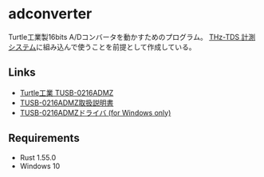 # adconverter
Turtle工業製16bits A/Dコンバータを動かすためのプログラム。
[THz-TDS 計測システム](https://github.com/Hayashi-Yudai/scan_system)に組み込んで使うことを前提として作成している。

## Links

- [Turtle工業 TUSB-0216ADMZ](https://www.turtle-ind.co.jp/products/ad-converters/tusb-0216admz/)
- [TUSB-0216ADMZ取扱説明書](https://www.turtle-ind.co.jp/download/manual/)
- [TUSB-0216ADMZドライバ (for Windows only)](https://www.turtle-ind.co.jp/download/win7_8_10/)

## Requirements
- Rust 1.55.0
- Windows 10

